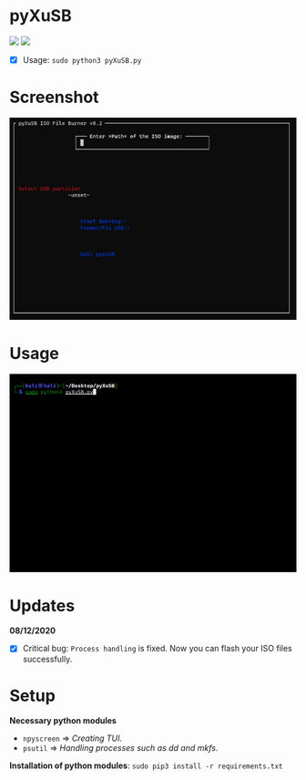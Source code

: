 # pyXuSB
<img src="https://img.shields.io/badge/-Linux-black?style=for-the-badge&logo=Linux&logoColor=white"> <img src="https://img.shields.io/badge/-Python-black?style=for-the-badge&logo=python&logoColor=white">

- [x] Usage: ```sudo python3 pyXuSB.py```

# Screenshot
![Screen](.animations/Screenshot.png)

# Usage
![animation](.animations/usb.gif)

# Updates
<b>08/12/2020</b>
- [x] Critical bug: ```Process handling``` is fixed. Now you can flash your ISO files successfully.

# Setup
<b>Necessary python modules</b>
- ```npyscreen``` => <i>Creating TUI.</i>
- ```psutil``` => <i>Handling processes such as dd and mkfs.</i>

<b>Installation of python modules</b>: ```sudo pip3 install -r requirements.txt```
